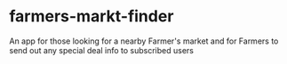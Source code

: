 # farmers-markt-finder
An app for those looking for a nearby Farmer's market and for Farmers to send out any special deal info to subscribed users

